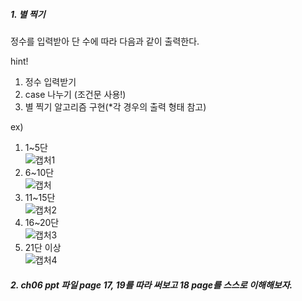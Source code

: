 ##### 1. 별 찍기
정수를 입력받아 단 수에 따라 다음과 같이 출력한다.

hint!
 1. 정수 입력받기
 2. case 나누기 (조건문 사용!)
 3. 별 찍기 알고리즘 구현(*각 경우의 출력 형태 참고)

ex)
1) 1~5단
<br/>![캡처1](https://user-images.githubusercontent.com/81066580/166163887-81f9e725-fcb8-48e1-ac62-d0575cee6ebe.PNG)
2) 6~10단
<br/>![캡처](https://user-images.githubusercontent.com/81066580/166163893-ddab6d34-e8bc-4a41-beab-d8d18109b9af.PNG)
3) 11~15단
<br/>![캡처2](https://user-images.githubusercontent.com/81066580/166163898-44ec5408-baab-4690-b4b8-37a708886ed1.PNG)
4) 16~20단
<br/>![캡처3](https://user-images.githubusercontent.com/81066580/166163901-8e49ba34-4247-44da-bc85-5cb68fc53aa5.PNG)
5) 21단 이상
<br/>![캡처4](https://user-images.githubusercontent.com/81066580/166163904-a3bda8c1-3bf0-4f2a-9f25-e747a30b67c9.PNG)


##### 2. ch06 ppt 파일 page 17, 19를 따라 써보고 18 page를 스스로 이해해보자.

